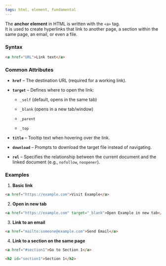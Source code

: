 ```yaml
---
tags: html, element, fundamental
---
```


The **anchor element** in HTML is written with the `<a>` tag.  
It is used to create hyperlinks that link to another page, a section within the same page, an email, or even a file.

### Syntax

```html
<a href="URL">Link text</a>
```

### Common Attributes

- **`href`** – The destination URL (required for a working link).
    
- **`target`** – Defines where to open the link:
    
    - `_self` (default, opens in the same tab)
        
    - `_blank` (opens in a new tab/window)
        
    - `_parent`
        
    - `_top`
        
- **`title`** – Tooltip text when hovering over the link.
    
- **`download`** – Prompts to download the target file instead of navigating.
    
- **`rel`** – Specifies the relationship between the current document and the linked document (e.g., `nofollow`, `noopener`).
    

### Examples

1. **Basic link**
    

```html
<a href="https://example.com">Visit Example</a>
```

2. **Open in new tab**
    

```html
<a href="https://example.com" target="_blank">Open Example in new tab</a>
```

3. **Link to an email**
    

```html
<a href="mailto:someone@example.com">Send Email</a>
```

4. **Link to a section on the same page**
    

```html
<a href="#section1">Go to Section 1</a>

<h2 id="section1">Section 1</h2>
```